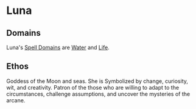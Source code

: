 # Luna

## Domains

Luna's [Spell Domains](../../../Magic/Spells/Spell%20Domains/{Spell%20Domains}.md) are [Water](../../../Magic/Spells/Spell%20Domains/Water.md) and [Life](../../../Magic/Spells/Spell%20Domains/Life.md).

## Ethos

Goddess of the Moon and seas. She is Symbolized by change, curiosity, wit, and creativity. Patron of the those who are willing to adapt to the circumstances, challenge assumptions, and uncover the mysteries of the arcane.
